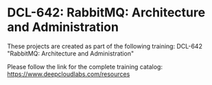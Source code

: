 # DCL-642: RabbitMQ: Architecture and Administration

These projects are created as part of the following training: DCL-642 "RabbitMQ: Architecture and Administration"

Please follow the link for the complete training catalog: https://www.deepcloudlabs.com/resources
